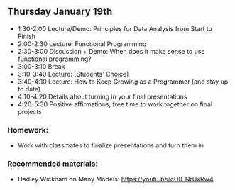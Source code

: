 ## Thursday January 19th

  * 1:30-2:00 Lecture/Demo: Principles for Data Analysis from Start to Finish
  * 2:00-2:30 Lecture: Functional Programming
  * 2:30-3:00 Discussion + Demo: When does it make sense to use functional programming?
  * 3:00-3:10 Break
  * 3:10-3:40 Lecture: [Students' Choice]
  * 3:40-4:10 Lecture: How to Keep Growing as a Programmer (and stay up to date)
  * 4:10-4:20 Details about turning in your final presentations
  * 4:20-5:30 Positive affirmations, free time to work together on final projects
  
### Homework: 

  * Work with classmates to finalize presentations and turn them in

### Recommended materials: 

  * Hadley Wickham on Many Models: <https://youtu.be/cU0-NrUxRw4>